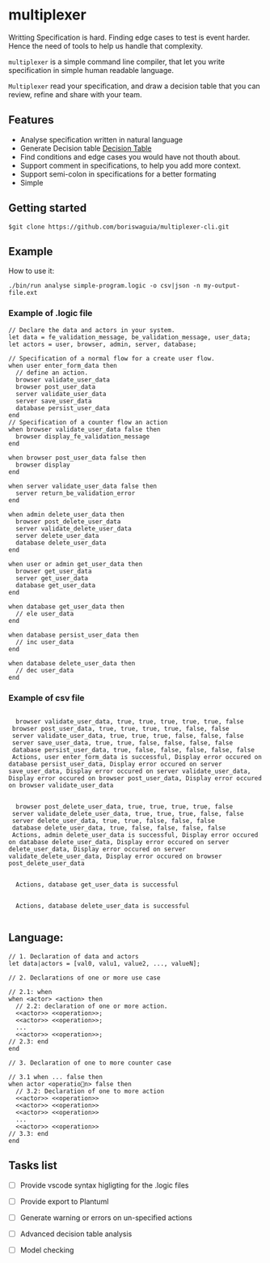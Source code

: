 # multiplexer

Writting Specification is hard. Finding edge cases to test is event harder. Hence the need of tools to help us handle that complexity.

`multiplexer` is a simple command line compiler, that let you write specification in simple human readable language.

`Multiplexer` read your specification, and draw a decision table that you can review, refine and share with your team.

## Features

* Analyse specification written in natural language
* Generate Decision table [Decision Table](https://en.wikipedia.org/wiki/Decision_table)
* Find conditions and edge cases you would have not thouth about.
* Support comment in specifications, to help you add more context.
* Support semi-colon in specifications for a better formating
* Simple

## Getting started

```
$git clone https://github.com/boriswaguia/multiplexer-cli.git
```

## Example

How to use it:

```
./bin/run analyse simple-program.logic -o csv|json -n my-output-file.ext
```


### Example of .logic file


```text
// Declare the data and actors in your system.
let data = fe_validation_message, be_validation_message, user_data;
let actors = user, browser, admin, server, database;

// Specification of a normal flow for a create user flow.
when user enter_form_data then
  // define an action.
  browser validate_user_data
  browser post_user_data
  server validate_user_data
  server save_user_data
  database persist_user_data
end
// Specification of a counter flow an action
when browser validate_user_data false then
  browser display_fe_validation_message
end

when browser post_user_data false then
  browser display
end

when server validate_user_data false then
  server return_be_validation_error
end

when admin delete_user_data then
  browser post_delete_user_data
  server validate_delete_user_data
  server delete_user_data
  database delete_user_data
end

when user or admin get_user_data then
  browser get_user_data
  server get_user_data
  database get_user_data
end

when database get_user_data then
  // ele user_data
end

when database persist_user_data then
  // inc user_data
end

when database delete_user_data then
  // dec user_data
end

```

### Example of csv file


```
 
  browser validate_user_data, true, true, true, true, true, false 
 browser post_user_data, true, true, true, true, false, false 
 server validate_user_data, true, true, true, false, false, false 
 server save_user_data, true, true, false, false, false, false 
 database persist_user_data, true, false, false, false, false, false 
 Actions, user enter_form_data is successful, Display error occured on database persist_user_data, Display error occured on server save_user_data, Display error occured on server validate_user_data, Display error occured on browser post_user_data, Display error occured on browser validate_user_data 
 
 
  browser post_delete_user_data, true, true, true, true, false 
 server validate_delete_user_data, true, true, true, false, false 
 server delete_user_data, true, true, false, false, false 
 database delete_user_data, true, false, false, false, false 
 Actions, admin delete_user_data is successful, Display error occured on database delete_user_data, Display error occured on server delete_user_data, Display error occured on server validate_delete_user_data, Display error occured on browser post_delete_user_data 
 
 
  Actions, database get_user_data is successful 
 
 
  Actions, database delete_user_data is successful 


```


## Language:

```
// 1. Declaration of data and actors
let data|actors = [val0, valu1, value2, ..., valueN];

// 2. Declarations of one or more use case

// 2.1: when
when <actor> <action> then
  // 2.2: declaration of one or more action.
  <<actor>> <<operation>>;
  <<actor>> <<operation>>;
  ...
  <<actor>> <<operation>>;
// 2.3: end
end

// 3. Declaration of one to more counter case

// 3.1 when ... false then
when actor <operation> false then
  // 3.2: Declaration of one to more action
  <<actor>> <<operation>>
  <<actor>> <<operation>>
  <<actor>> <<operation>>
  ...
  <<actor>> <<operation>>
// 3.3: end
end
```


## Tasks list

- [ ] Provide vscode syntax higligting for the .logic files

- [ ] Provide export to Plantuml

- [ ] Generate warning or errors on un-specified actions

- [ ] Advanced decision table analysis

- [ ] Model checking

